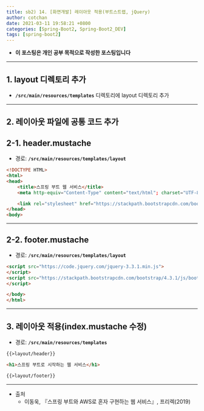 ```yaml
---
title: sb2) 14. [화면개발] 레이아웃 적용(부트스트랩, jQuery)
author: cotchan 
date: 2021-03-11 19:58:21 +0800 
categories: [Spring-Boot2, Spring-Boot2_DEV]
tags: [spring-boot2] 
---
```


+ **이 포스팅은 개인 공부 목적으로 작성한 포스팅입니다**

---

## 1. layout 디렉토리 추가

+ **`/src/main/resources/templates`** 디렉토리에 layout 디렉토리 추가

---

## 2. 레이아웃 파일에 공통 코드 추가

## 2-1. header.mustache

+ 경로: **`/src/main/resources/templates/layout`**

```html
<!DOCTYPE HTML>
<html>
<head>
    <title>스프링 부트 웹 서비스</title>
    <meta http-equiv="Content-Type" content="text/html"; charset="UTF-8" />

    <link rel="stylesheet" href="https://stackpath.bootstrapcdn.com/bootstrap/4.3.1/css/bootstrap.min.css">
</head>
<body>
```

---

## 2-2. footer.mustache

+ 경로: **`/src/main/resources/templates/layout`**

```html
<script src="https://code.jquery.com/jquery-3.3.1.min.js">
</script>
<script src="https://stackpath.bootstrapcdn.com/bootstrap/4.3.1/js/bootstrap.min.js">
</script>

</body>
</html>
```

---

## 3. 레이아웃 적용(index.mustache 수정)

+ 경로: **`/src/main/resources/templates`**

```html
{{>layout/header}}

<h1>스프링 부트로 시작하는 웹 서비스</h1>

{{>layout/footer}}
``` 

---

+ 출처
  + 이동욱, 『스프링 부트와 AWS로 혼자 구현하는 웹 서비스』, 프리렉(2019) 
